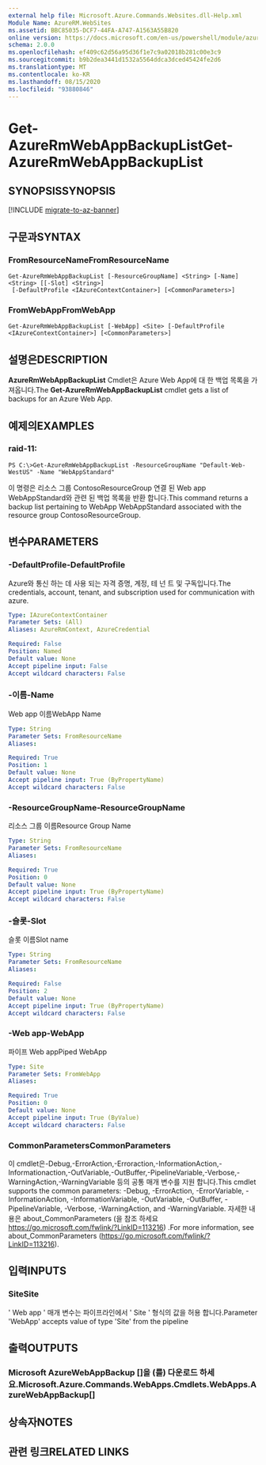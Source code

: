 ```yaml
---
external help file: Microsoft.Azure.Commands.Websites.dll-Help.xml
Module Name: AzureRM.WebSites
ms.assetid: BBC85035-DCF7-44FA-A747-A1563A55B820
online version: https://docs.microsoft.com/en-us/powershell/module/azurerm.websites/get-azurermwebappbackuplist
schema: 2.0.0
ms.openlocfilehash: ef409c62d56a95d36f1e7c9a02018b281c00e3c9
ms.sourcegitcommit: b9b2dea3441d1532a5564ddca3dced45424fe2d6
ms.translationtype: MT
ms.contentlocale: ko-KR
ms.lasthandoff: 08/15/2020
ms.locfileid: "93880846"
---
```

# <span data-ttu-id="998f3-101">Get-AzureRmWebAppBackupList</span><span class="sxs-lookup"><span data-stu-id="998f3-101">Get-AzureRmWebAppBackupList</span></span>

## <span data-ttu-id="998f3-102">SYNOPSIS</span><span class="sxs-lookup"><span data-stu-id="998f3-102">SYNOPSIS</span></span>

[!INCLUDE [migrate-to-az-banner](../../includes/migrate-to-az-banner.md)]

## <span data-ttu-id="998f3-103">구문과</span><span class="sxs-lookup"><span data-stu-id="998f3-103">SYNTAX</span></span>

### <span data-ttu-id="998f3-104">FromResourceName</span><span class="sxs-lookup"><span data-stu-id="998f3-104">FromResourceName</span></span>
```
Get-AzureRmWebAppBackupList [-ResourceGroupName] <String> [-Name] <String> [[-Slot] <String>]
 [-DefaultProfile <IAzureContextContainer>] [<CommonParameters>]
```

### <span data-ttu-id="998f3-105">FromWebApp</span><span class="sxs-lookup"><span data-stu-id="998f3-105">FromWebApp</span></span>
```
Get-AzureRmWebAppBackupList [-WebApp] <Site> [-DefaultProfile <IAzureContextContainer>] [<CommonParameters>]
```

## <span data-ttu-id="998f3-106">설명은</span><span class="sxs-lookup"><span data-stu-id="998f3-106">DESCRIPTION</span></span>
<span data-ttu-id="998f3-107">**AzureRmWebAppBackupList** Cmdlet은 Azure Web App에 대 한 백업 목록을 가져옵니다.</span><span class="sxs-lookup"><span data-stu-id="998f3-107">The **Get-AzureRmWebAppBackupList** cmdlet gets a list of backups for an Azure Web App.</span></span>

## <span data-ttu-id="998f3-108">예제의</span><span class="sxs-lookup"><span data-stu-id="998f3-108">EXAMPLES</span></span>

### <span data-ttu-id="998f3-109">raid-1</span><span class="sxs-lookup"><span data-stu-id="998f3-109">1:</span></span>
```
PS C:\>Get-AzureRmWebAppBackupList -ResourceGroupName "Default-Web-WestUS" -Name "WebAppStandard"
```

<span data-ttu-id="998f3-110">이 명령은 리소스 그룹 ContosoResourceGroup 연결 된 Web app WebAppStandard와 관련 된 백업 목록을 반환 합니다.</span><span class="sxs-lookup"><span data-stu-id="998f3-110">This command returns a backup list pertaining to WebApp WebAppStandard associated with the resource group ContosoResourceGroup.</span></span>

## <span data-ttu-id="998f3-111">변수</span><span class="sxs-lookup"><span data-stu-id="998f3-111">PARAMETERS</span></span>

### <span data-ttu-id="998f3-112">-DefaultProfile</span><span class="sxs-lookup"><span data-stu-id="998f3-112">-DefaultProfile</span></span>
<span data-ttu-id="998f3-113">Azure와 통신 하는 데 사용 되는 자격 증명, 계정, 테 넌 트 및 구독입니다.</span><span class="sxs-lookup"><span data-stu-id="998f3-113">The credentials, account, tenant, and subscription used for communication with azure.</span></span>

```yaml
Type: IAzureContextContainer
Parameter Sets: (All)
Aliases: AzureRmContext, AzureCredential

Required: False
Position: Named
Default value: None
Accept pipeline input: False
Accept wildcard characters: False
```

### <span data-ttu-id="998f3-114">-이름</span><span class="sxs-lookup"><span data-stu-id="998f3-114">-Name</span></span>
<span data-ttu-id="998f3-115">Web app 이름</span><span class="sxs-lookup"><span data-stu-id="998f3-115">WebApp Name</span></span>

```yaml
Type: String
Parameter Sets: FromResourceName
Aliases: 

Required: True
Position: 1
Default value: None
Accept pipeline input: True (ByPropertyName)
Accept wildcard characters: False
```

### <span data-ttu-id="998f3-116">-ResourceGroupName</span><span class="sxs-lookup"><span data-stu-id="998f3-116">-ResourceGroupName</span></span>
<span data-ttu-id="998f3-117">리소스 그룹 이름</span><span class="sxs-lookup"><span data-stu-id="998f3-117">Resource Group Name</span></span>

```yaml
Type: String
Parameter Sets: FromResourceName
Aliases: 

Required: True
Position: 0
Default value: None
Accept pipeline input: True (ByPropertyName)
Accept wildcard characters: False
```

### <span data-ttu-id="998f3-118">-슬롯</span><span class="sxs-lookup"><span data-stu-id="998f3-118">-Slot</span></span>
<span data-ttu-id="998f3-119">슬롯 이름</span><span class="sxs-lookup"><span data-stu-id="998f3-119">Slot name</span></span>

```yaml
Type: String
Parameter Sets: FromResourceName
Aliases: 

Required: False
Position: 2
Default value: None
Accept pipeline input: True (ByPropertyName)
Accept wildcard characters: False
```

### <span data-ttu-id="998f3-120">-Web app</span><span class="sxs-lookup"><span data-stu-id="998f3-120">-WebApp</span></span>
<span data-ttu-id="998f3-121">파이프 Web app</span><span class="sxs-lookup"><span data-stu-id="998f3-121">Piped WebApp</span></span>

```yaml
Type: Site
Parameter Sets: FromWebApp
Aliases: 

Required: True
Position: 0
Default value: None
Accept pipeline input: True (ByValue)
Accept wildcard characters: False
```

### <span data-ttu-id="998f3-122">CommonParameters</span><span class="sxs-lookup"><span data-stu-id="998f3-122">CommonParameters</span></span>
<span data-ttu-id="998f3-123">이 cmdlet은-Debug,-ErrorAction,-Erroraction,-InformationAction,-Informationaction,-OutVariable,-OutBuffer,-PipelineVariable,-Verbose,-WarningAction,-WarningVariable 등의 공통 매개 변수를 지원 합니다.</span><span class="sxs-lookup"><span data-stu-id="998f3-123">This cmdlet supports the common parameters: -Debug, -ErrorAction, -ErrorVariable, -InformationAction, -InformationVariable, -OutVariable, -OutBuffer, -PipelineVariable, -Verbose, -WarningAction, and -WarningVariable.</span></span> <span data-ttu-id="998f3-124">자세한 내용은 about_CommonParameters (을 참조 하세요 https://go.microsoft.com/fwlink/?LinkID=113216) .</span><span class="sxs-lookup"><span data-stu-id="998f3-124">For more information, see about_CommonParameters (https://go.microsoft.com/fwlink/?LinkID=113216).</span></span>

## <span data-ttu-id="998f3-125">입력</span><span class="sxs-lookup"><span data-stu-id="998f3-125">INPUTS</span></span>

### <span data-ttu-id="998f3-126">Site</span><span class="sxs-lookup"><span data-stu-id="998f3-126">Site</span></span>
<span data-ttu-id="998f3-127">' Web app ' 매개 변수는 파이프라인에서 ' Site ' 형식의 값을 허용 합니다.</span><span class="sxs-lookup"><span data-stu-id="998f3-127">Parameter 'WebApp' accepts value of type 'Site' from the pipeline</span></span>

## <span data-ttu-id="998f3-128">출력</span><span class="sxs-lookup"><span data-stu-id="998f3-128">OUTPUTS</span></span>

### <span data-ttu-id="998f3-129">Microsoft AzureWebAppBackup []을 (를) 다운로드 하세요.</span><span class="sxs-lookup"><span data-stu-id="998f3-129">Microsoft.Azure.Commands.WebApps.Cmdlets.WebApps.AzureWebAppBackup[]</span></span>

## <span data-ttu-id="998f3-130">상속자</span><span class="sxs-lookup"><span data-stu-id="998f3-130">NOTES</span></span>

## <span data-ttu-id="998f3-131">관련 링크</span><span class="sxs-lookup"><span data-stu-id="998f3-131">RELATED LINKS</span></span>

